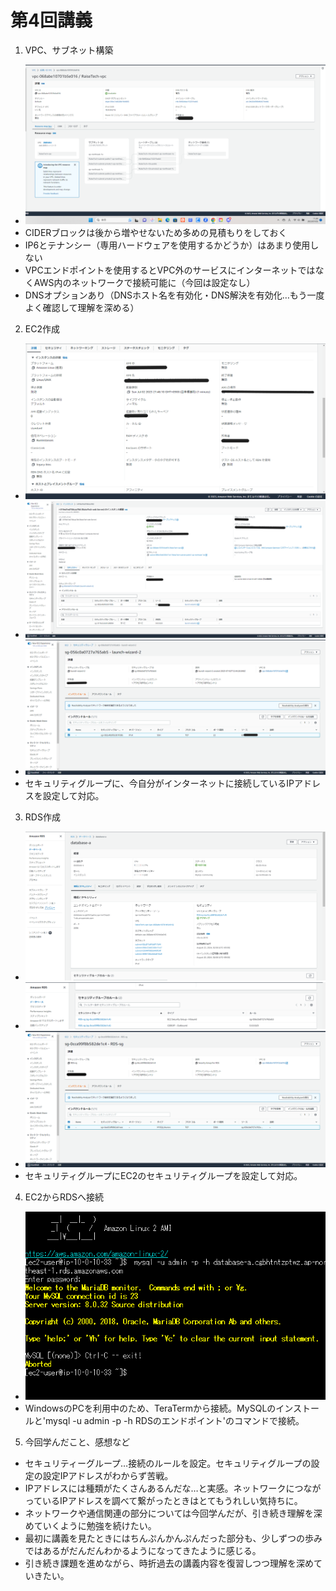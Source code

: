 # 第4回講義

1. VPC、サブネット構築
- ![VPC構築](VPC構築.png)
- CIDERブロックは後から増やせないため多めの見積もりをしておく
- IP6とテナンシー（専用ハードウェアを使用するかどうか）はあまり使用しない
- VPCエンドポイントを使用するとVPC外のサービスにインターネットではなくAWS内のネットワークで接続可能に（今回は設定なし）
- DNSオプションあり（DNSホスト名を有効化・DNS解決を有効化…もう一度よく確認して理解を深める）

2. EC2作成
- ![EC2_1](EC2_1.png)
- ![EC2_2](EC2_2.png)
- ![EC2_3](EC2_3.png)
- セキュリティグループに、今自分がインターネットに接続しているIPアドレスを設定して対応。


3. RDS作成
- ![RDS_1](RDS_1.png)
- ![RDS_2](RDS_2.png)
- ![RDS_3](RDS_3.png)
- セキュリティグループにEC2のセキュリティグループを設定して対応。


4. EC2からRDSへ接続
- ![EC2からRDS接続](EC2からRDS接続.png)
- WindowsのPCを利用中のため、TeraTermから接続。MySQLのインストールと'mysql -u admin -p -h RDSのエンドポイント'のコマンドで接続。

5. 今回学んだこと、感想など
- セキュリティーグループ…接続のルールを設定。セキュリティグループの設定の設定IPアドレスがわからず苦戦。
- IPアドレスには種類がたくさんあるんだな…と実感。ネットワークにつながっているIPアドレスを調べて繋がったときはとてもうれしい気持ちに。
- ネットワークや通信関連の部分については今回学んだが、引き続き理解を深めていくように勉強を続けたい。
- 最初に講義を見たときにはちんぷんかんぷんだった部分も、少しずつの歩みではあるがだんだんわかるようになってきたように感じる。
- 引き続き課題を進めながら、時折過去の講義内容を復習しつつ理解を深めていきたい。
